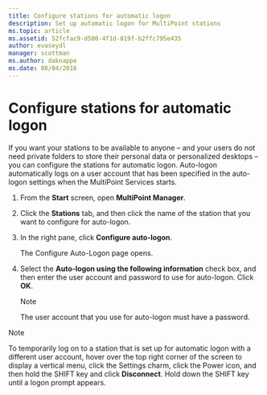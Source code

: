 ```yaml
---
title: Configure stations for automatic logon
description: Set up automatic logon for MultiPoint stations
ms.topic: article
ms.assetid: 52fcfac9-d500-4f1d-819f-b2ffc795e435
author: evaseydl
manager: scottman
ms.author: daknappe
ms.date: 08/04/2016
---
```

# Configure stations for automatic logon
If you want your stations to be available to anyone – and your users do not need private folders to store their personal data or personalized desktops – you can configure the stations for automatic logon. Auto-logon automatically logs on a user account that has been specified in the auto-logon settings when the MultiPoint Services starts.

1.  From the **Start** screen, open **MultiPoint Manager**.

2.  Click the **Stations** tab, and then click the name of the station that you want to configure for auto-logon.

3.  In the right pane, click **Configure auto-logon**.

    The Configure Auto-Logon page opens.

4.  Select the **Auto-logon using the following information** check box, and then enter the user account and password to use for auto-logon. Click **OK**.

    > [!NOTE]
    > The user account that you use for auto-logon must have a password.

> [!NOTE]
> To temporarily log on to a station that is set up for automatic logon with a different user account, hover over the top right corner of the screen to display a vertical menu, click the Settings charm, click the Power icon, and then hold the SHIFT key and click **Disconnect**. Hold down the SHIFT key until a logon prompt appears.
